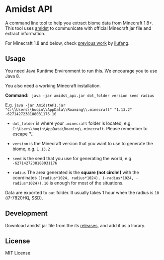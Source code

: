 # Amidst API
A command line tool to help you extract biome data from Minecraft 1.8+. 
This tool uses [amidst](https://github.com/toolbox4minecraft/amidst/releases) to communicate with official Minecraft jar file and extract information.

For Minecraft 1.8 and below, check [previous work](https://github.com/mmlmml1/AmidstAPI/commit/4c4a701fde30ea964f88715c794414a73f66c2d1) by [ilufang](https://github.com/ilufang).
## Usage
You need Java Runtime Environment to run this. We encourage you to use Java 8.

You also need a working Minecraft installation.

**Command**:
``` java -jar amidst_api.jar dot_folder version seed radius```

E.g. ```java -jar AmidstAPI.jar "C:\\Users\\huqin\\AppData\\Roaming\\.minecraft" "1.13.2" -6271427238188031176 10```

* ```dot_folder``` is where your ```.minecraft``` folder is located, e.g. ```C:\Users\huqin\AppData\Roaming\.minecraft```. Please remember to escape '\\'.

* ```version``` is the Minecraft version that you want to use to generate the biome, e.g. ```1.13.2```

* ```seed``` is the seed that you use for generating the world, e.g. ```-6271427238188031176```

* ```radius``` The area generated is the **square (not circle!)** with the coordinates ```((radius*1024, radius*1024), (-radius*1024, -radius*1024))```. ```10``` is enough for most of the situations.

Data are exported to ```out``` folder. It usually takes 1 hour when the radius is ```10``` (i7-7820HQ, SSD).

## Development
Download amidst jar file from the its [releases](https://github.com/toolbox4minecraft/amidst/releases), and add it as a library. 

## License
MIT License